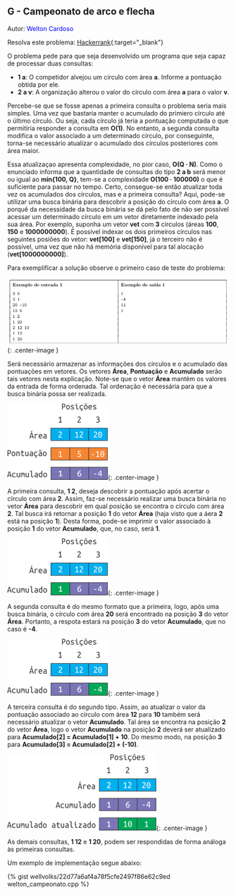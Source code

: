 ## G - Campeonato de arco e flecha
<div id="campeonato"></div>

Autor: <font color = "blue">Welton Cardoso</font>

Resolva este problema: [Hackerrank][hackerrank-g]{:target="_blank"}

O problema pede para que seja desenvolvido um programa que seja capaz de processar duas consultas:

<p style="margin-left:2.5em">
<ul>
    <li><b>1 a</b>: O competidor alvejou um círculo com área <b>a</b>. Informe a pontuação obtida por ele.</li>
    <li><b>2 a v</b>: A organização alterou o valor do círculo com área <b>a</b> para o valor <b>v</b>.</li>
</ul>
</p>

Percebe-se que se fosse apenas a primeira consulta o problema seria mais simples. Uma vez que bastaria manter o acumulado do primiero círculo até o último círculo. Ou seja, cada círculo já teria a pontuação computada o que permitiria responder a consulta em **O(1)**. No entanto, a segunda consulta modifica o valor associado a um determinado círculo, por conseguinte, torna-se necessário atualizar o acumulado dos círculos posteriores com área maior.

Essa atualizaçao apresenta complexidade, no pior caso, <b>O(Q &middot; N)</b>. Como o enunciado informa que a quantidade de consultas do tipo **2 a b** será menor ou igual ao **min{100, Q}**, tem-se a complexidade <b>O(100 &middot; 100000)</b> o que é suficiente para passar no tempo. Certo, consegue-se então atualizar toda vez os acumulados dos círculos, mas e a primeira consulta? Aqui, pode-se utilizar uma busca binária para descobrir a posição do círculo com área **a**. O porquê da necessidade da busca binária se dá pelo fato de não ser possível acessar um determinado círculo em um vetor diretamente indexado pela sua área. Por exemplo, suponha um vetor **vet** com **3** círculos (áreas **100**, **150** e **1000000000**). É possível indexar os dois primeiros círculos nas seguintes posiões do vetor: **vet[100]** e **vet[150]**, já o terceiro não é possível, uma vez que não há memória disponível para tal alocação (**vet[1000000000]**). 

Para exemplificar a solução observe o primeiro caso de teste do problema:

![Entrada](/_assets/images/in.png){: .center-image }

Será necessário armazenar as informações dos círculos e o acumulado das pontuações em vetores. Os vetores **Área**, **Pontuação** e **Acumulado** serão tais vetores nesta explicação. Note-se que o vetor **Área** mantém os valores da entrada de forma ordenada. Tal ordenação é necessária para que a busca binária possa ser realizada. 

![e1](/_assets/images/camp1.png){: .center-image }

A primeira consulta, **1 2**, deseja descobrir a pontuação após acertar o círculo com área **2**. Assim, faz-se necessário realizar uma busca binária no vetor **Área** para descobrir em qual posição se encontra o círculo com área **2**. Tal busca irá retornar a posição **1** do vetor **Área** (haja visto que a áera **2** está na posição **1**). Desta forma, pode-se imprimir o valor associado à posição **1** do vetor **Acumulado**, que, no caso, será **1**.

![e2](/_assets/images/camp3.png){: .center-image }

A segunda consulta é do mesmo formato que a primeira, logo, após uma busca binária, o círculo com área **20** será encontrado na posição **3** do vetor **Área**. Portanto, a respota estará na posição **3** do vetor **Acumulado**, que no caso é **-4**.

![e3](/_assets/images/camp2.png){: .center-image }

A terceira consulta é do segundo tipo. Assim, ao atualizar o valor da pontuação associado ao círculo com área **12** para **10** também será necessário atualizar o vetor **Acumulado**. Tal área se encontra na posição **2** do vetor **Área**, logo o vetor **Acumulado** na posição **2** deverá ser atualizado para **Acumulado[2] = Acumulado[1] + 10**. Do mesmo modo, na posição **3** para **Acumulado[3] = Acumulado[2] + (-10)**.

![e4](/_assets/images/camp6.png){: .center-image }

As demais consultas, **1 12** e **1 20**, podem ser respondidas de forma análoga às primeiras consultas.

Um exemplo de implementação segue abaixo:

{% gist wellvolks/22d77a6af4a78f5cfe2497f86e62c9ed welton_campeonato.cpp %}

[busca binária]: https://www.geeksforgeeks.org/binary-search/
[hackerrank-g]: https://www.hackerrank.com/contests/2-competicao-de-programacao-infufg-20182/challenges/campeonato-de-arco-e-flecha
